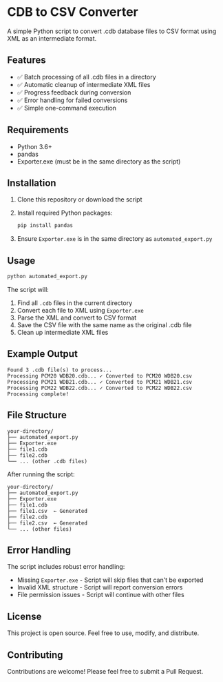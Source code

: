 # CDB to CSV Converter

A simple Python script to convert .cdb database files to CSV format using XML as an intermediate format.

## Features

- ✅ Batch processing of all .cdb files in a directory
- ✅ Automatic cleanup of intermediate XML files
- ✅ Progress feedback during conversion
- ✅ Error handling for failed conversions
- ✅ Simple one-command execution

## Requirements

- Python 3.6+
- pandas
- Exporter.exe (must be in the same directory as the script)

## Installation

1. Clone this repository or download the script
2. Install required Python packages:

   ```bash
   pip install pandas
   ```

3. Ensure `Exporter.exe` is in the same directory as `automated_export.py`

## Usage

```bash
python automated_export.py
```

The script will:

1. Find all `.cdb` files in the current directory
2. Convert each file to XML using `Exporter.exe`
3. Parse the XML and convert to CSV format
4. Save the CSV file with the same name as the original .cdb file
5. Clean up intermediate XML files

## Example Output

```text
Found 3 .cdb file(s) to process...
Processing PCM20 WDB20.cdb... ✓ Converted to PCM20 WDB20.csv
Processing PCM21 WDB21.cdb... ✓ Converted to PCM21 WDB21.csv
Processing PCM22 WDB22.cdb... ✓ Converted to PCM22 WDB22.csv
Processing complete!
```

## File Structure

```text
your-directory/
├── automated_export.py
├── Exporter.exe
├── file1.cdb
├── file2.cdb
└── ... (other .cdb files)
```

After running the script:

```text
your-directory/
├── automated_export.py
├── Exporter.exe
├── file1.cdb
├── file1.csv  ← Generated
├── file2.cdb
├── file2.csv  ← Generated
└── ... (other files)
```

## Error Handling

The script includes robust error handling:

- Missing `Exporter.exe` - Script will skip files that can't be exported
- Invalid XML structure - Script will report conversion errors
- File permission issues - Script will continue with other files

## License

This project is open source. Feel free to use, modify, and distribute.

## Contributing

Contributions are welcome! Please feel free to submit a Pull Request.

